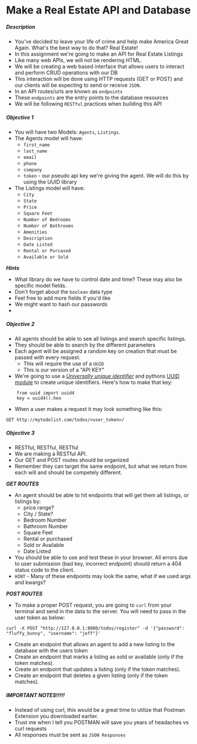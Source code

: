 # Make a Real Estate API and Database

##### Description

* You've decided to leave your life of crime and help make America Great Again. What's the best way to do that? Real Estate!
* In this assignment we're going to make an API for Real Estate Listings
* Like many web APIs, we will not be rendering HTML. 
* We will be creating a web based interface that allows users to interact and perform CRUD operations with our DB
* This interaction will be done using HTTP requests (GET or POST) and our clients will be expecting to send or receive `JSON`.
* In an API routes/urls are known as `endpoints`
* These `endpoints` are the entry points to the database resources
* We will be following `RESTful` practices when building this API

##### Objective 1

* You will have two Models: `Agents`, `Listings`. 
* The Agents model will have:
	* `first_name`
	* `last_name`
	* `email`
	* `phone`
	* `company`
	* `token` - our pseudo api key we're giving the agent. We will do this by using the UUID library
* The Listings model will have: 
	* `City`
	* `State`
	* `Price`
	* `Square Feet`
	* `Number of Bedrooms`
	* `Number of Bathrooms`
	* `Amenities`
	* `Description`
	* `Date Listed`
	* `Rental or Purcased`
	* `Available or Sold`
	
***Hints***

* What library do we have to control date and time? These may also be specific model fields.
* Don't forget about the `boolean` data type
* Feel free to add more fields if you'd like
* We might want to hash our passwords
* 

##### Objective 2

* All agents should be able to see all listings and search specific listings.
* They should be able to search by the different parameters
* Each agent will be assigned a random key on creation that must be passed with every request. 
	* This will require the use of a `UUID`
	* This is our version of a "API KEY"
* We're going to use a [*Universally unique identifier*](https://en.wikipedia.org/wiki/Universally_unique_identifier) and pythons [UUID module](https://docs.python.org/3/library/uuid.html#uuid.UUID) to create unique identifiers. Here's how to make that key:

```
    from uuid import uuid4
    key = uuid4().hex
```

* When a user makes a request it may look something like this:

```
GET http://mytodolist.com/todos/<user_token>/
```

##### Objective 3

* RESTful, RESTful, RESTful
* We are making a RESTful API. 
* Our GET and POST routes should be organized
* Remember they can target the same endpoint, but what we return from each will and should be competely different.

***GET ROUTES***

* An agent should be able to hit endpoints that will get them all listings, or listings by:
	* price range?
	* City / State?
	* Bedroom Number
	* Bathroom Number
	* Square Feet
	* Rental or purchased
	* Sold or Available
	* Date Listed
* You should be able to use and test these in your browser. All errors due to user submission (bad key, incorrect endpoint) should return a 404 status code to the client.
* `HINT` - Many of these endpoints may look the same, what if we used args and kwargs?


***POST ROUTES***

* To make a proper POST request, you are going to `curl` from your terminal and send in the data to the server.  You will need to pass in the user token as below:

```     
curl -X POST "http://127.0.0.1:8000/todos/register" -d '{"password": "fluffy_bunny", "username": "jeff"}'
```
* Create an endpoint that allows an agent to add a new listing to the database with the users token
* Create an endpoint that marks a listing as sold or available (only if the token matches).
* Create an endpoint that updates a listing (only if the token matches). 
* Create an endpoint that deletes a given listing (only if the token matches).

##### IMPORTANT NOTES!!!!!

* Instead of using curl, this would be a great time to utilize that Postman Extension you downloaded earlier. 
* Trust me when I tell you POSTMAN will save you years of headaches vs curl requests
* All responses must be sent as `JSON Responses`
